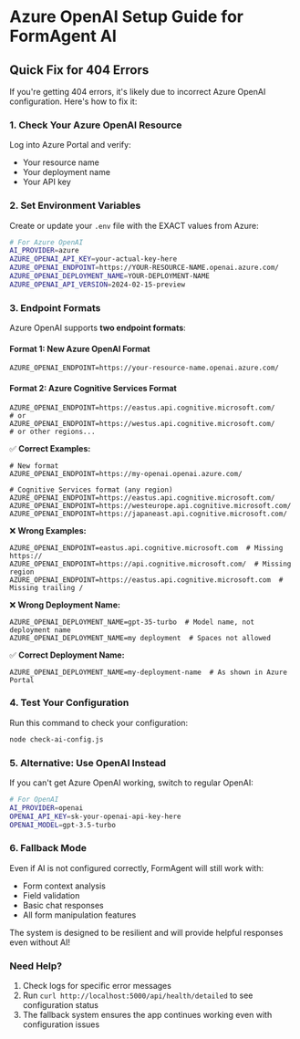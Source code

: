 # Azure OpenAI Setup Guide for FormAgent AI

## Quick Fix for 404 Errors

If you're getting 404 errors, it's likely due to incorrect Azure OpenAI configuration. Here's how to fix it:

### 1. Check Your Azure OpenAI Resource

Log into Azure Portal and verify:
- Your resource name
- Your deployment name
- Your API key

### 2. Set Environment Variables

Create or update your `.env` file with the EXACT values from Azure:

```bash
# For Azure OpenAI
AI_PROVIDER=azure
AZURE_OPENAI_API_KEY=your-actual-key-here
AZURE_OPENAI_ENDPOINT=https://YOUR-RESOURCE-NAME.openai.azure.com/
AZURE_OPENAI_DEPLOYMENT_NAME=YOUR-DEPLOYMENT-NAME
AZURE_OPENAI_API_VERSION=2024-02-15-preview
```

### 3. Endpoint Formats

Azure OpenAI supports **two endpoint formats**:

#### Format 1: New Azure OpenAI Format
```
AZURE_OPENAI_ENDPOINT=https://your-resource-name.openai.azure.com/
```

#### Format 2: Azure Cognitive Services Format
```
AZURE_OPENAI_ENDPOINT=https://eastus.api.cognitive.microsoft.com/
# or
AZURE_OPENAI_ENDPOINT=https://westus.api.cognitive.microsoft.com/
# or other regions...
```

✅ **Correct Examples:**
```
# New format
AZURE_OPENAI_ENDPOINT=https://my-openai.openai.azure.com/

# Cognitive Services format (any region)
AZURE_OPENAI_ENDPOINT=https://eastus.api.cognitive.microsoft.com/
AZURE_OPENAI_ENDPOINT=https://westeurope.api.cognitive.microsoft.com/
AZURE_OPENAI_ENDPOINT=https://japaneast.api.cognitive.microsoft.com/
```

❌ **Wrong Examples:**
```
AZURE_OPENAI_ENDPOINT=eastus.api.cognitive.microsoft.com  # Missing https://
AZURE_OPENAI_ENDPOINT=https://api.cognitive.microsoft.com/  # Missing region
AZURE_OPENAI_ENDPOINT=https://eastus.api.cognitive.microsoft.com  # Missing trailing /
```

❌ **Wrong Deployment Name:**
```
AZURE_OPENAI_DEPLOYMENT_NAME=gpt-35-turbo  # Model name, not deployment name
AZURE_OPENAI_DEPLOYMENT_NAME=my deployment  # Spaces not allowed
```

✅ **Correct Deployment Name:**
```
AZURE_OPENAI_DEPLOYMENT_NAME=my-deployment-name  # As shown in Azure Portal
```

### 4. Test Your Configuration

Run this command to check your configuration:
```bash
node check-ai-config.js
```

### 5. Alternative: Use OpenAI Instead

If you can't get Azure OpenAI working, switch to regular OpenAI:

```bash
# For OpenAI
AI_PROVIDER=openai
OPENAI_API_KEY=sk-your-openai-api-key-here
OPENAI_MODEL=gpt-3.5-turbo
```

### 6. Fallback Mode

Even if AI is not configured correctly, FormAgent will still work with:
- Form context analysis
- Field validation
- Basic chat responses
- All form manipulation features

The system is designed to be resilient and will provide helpful responses even without AI!

### Need Help?

1. Check logs for specific error messages
2. Run `curl http://localhost:5000/api/health/detailed` to see configuration status
3. The fallback system ensures the app continues working even with configuration issues